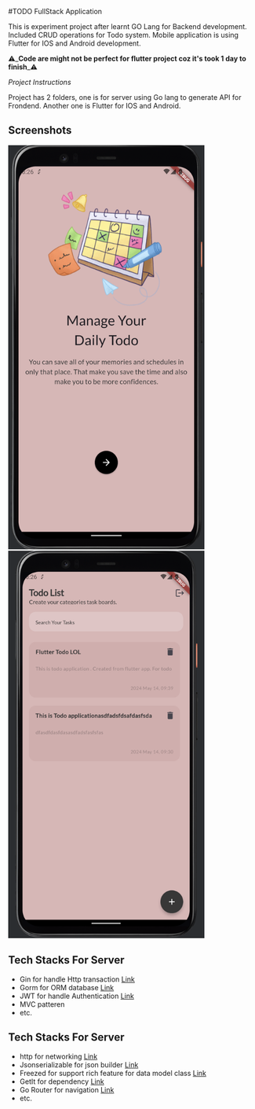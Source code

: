 #TODO FullStack Application

This is experiment project after learnt GO Lang for Backend development. Included CRUD operations for Todo system. Mobile application is using Flutter for IOS and Android development.


⚠️_**Code are might not be perfect for flutter project coz it's took 1 day to finish**_⚠️

_Project Instructions_

Project has 2 folders, one is for server using Go lang to generate API for Frondend. Another one is Flutter for IOS and Android.

## Screenshots

[<img src="./arts/screenshot1.png" width="400"/>](web.png)
[<img src="./arts/screenshot2.png" width="400"/>](web.png)



##  Tech Stacks For Server
  
*   Gin for handle Http transaction [Link](https://github.com/gin-gonic/gin) 
*   Gorm for ORM database [Link](https://gorm.io)
*   JWT for handle Authentication [Link](https://github.com/golang-jwt/jwt)
*   MVC patteren 
*   etc. 

##  Tech Stacks For Server

* http for networking [Link](https://pub.dev/packages/http)
* Jsonserializable for json builder [Link](https://pub.dev/packages/json_serializable)
* Freezed for support rich feature for data model class [Link](https://pub.dev/packages/freezed)
* GetIt for dependency [Link](https://pub.dev/packages/get_it)
* Go Router for navigation [Link](https://pub.dev/packages/go_router)
* etc.

